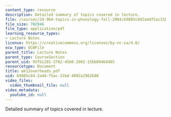 ```yaml
---
content_type: resource
description: Detailed summary of topics covered in lecture.
file: /courses/24-964-topics-in-phonology-fall-2004/69885c842a4df5ac31bd4092a2962b80_wk12overheads.pdf
file_size: 702946
file_type: application/pdf
learning_resource_types:
- Lecture Notes
license: https://creativecommons.org/licenses/by-nc-sa/4.0/
ocw_type: OCWFile
parent_title: Lecture Notes
parent_type: CourseSection
parent_uid: 93fb1201-3762-45b0-2902-15bb8946d465
resourcetype: Document
title: wk12overheads.pdf
uid: 69885c84-2a4d-f5ac-31bd-4092a2962b80
video_files:
  video_thumbnail_file: null
video_metadata:
  youtube_id: null
---
```

Detailed summary of topics covered in lecture.